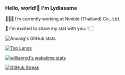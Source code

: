 ### Hello, world!👋 I'm Lydiasama

👩🏻‍💻 I’m currently working at Nimble (Thailand) Co., Ltd.

💭 I'm excited to share my stat with you: 👇🏻

![Anurag's GitHub stats](https://github-readme-stats.vercel.app/api?username=lydiasama&show_icons=true&bg_color=000000&theme=nightowl&border_radius=20&border_color=B681F6&hide_border=false)

[![Top Langs](https://github-readme-stats.vercel.app/api/top-langs/?username=lydiasama&layout=compact&hide=javascript&bg_color=000000&theme=nightowl&border_radius=20&border_color=B681F6&hide_border=false)](https://github.com/anuraghazra/github-readme-stats)

[![willianrod's wakatime stats](https://github-readme-stats.vercel.app/api/wakatime?username=lydiasama&bg_color=000000&theme=nightowl&border_radius=20&border_color=B681F6&hide_border=false)](https://github.com/anuraghazra/github-readme-stats)

[![GitHub Streak](https://streak-stats.demolab.com?user=lydiasama&theme=tokyonight-duo&exclude_days=Sun%2CSat)](https://git.io/streak-stats)
